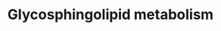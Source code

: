---
annotations:
- id: PW:0000162
  parent: classic metabolic pathway
  type: Pathway Ontology
  value: sphingolipid biosynthetic pathway
- id: PW:0000164
  parent: classic metabolic pathway
  type: Pathway Ontology
  value: ganglioside metabolic pathway
authors:
- Conroy lipids
- Egonw
description: Glycosphingolipid metabolism, based on sphingomap. Initial top level
  pathway
last-edited: 2023-02-01
organisms:
- Homo sapiens
redirect_from:
- /index.php/Pathway:WP5292
- /instance/WP5292
- /instance/WP5292_r125119
revision: r125119
schema-jsonld:
- '@context': https://schema.org/
  '@id': https://wikipathways.github.io/pathways/WP5292.html
  '@type': Dataset
  creator:
    '@type': Organization
    name: WikiPathways
  description: Glycosphingolipid metabolism, based on sphingomap. Initial top level
    pathway
  keywords:
  - A3GALT2
  - A4GALT
  - ARSA
  - B3GALT1
  - B3GALT2
  - B3GNT5
  - B4GALNT1
  - B4GALT1
  - B4GALT3
  - B4GALT4
  - B4GALT5
  - B4GALT6
  - CDG
  - Ceramide
  - GA2
  - GAL3ST1
  - GALC
  - GBA1
  - GBA2
  - GBA3
  - GLA
  - GM3
  - GM4
  - GalCer
  - Gb3
  - GlcCer
  - LM1
  - LacCer
  - Lc3Cer
  - NEU3
  - NEU4
  - SM3
  - SM4
  - ST3GAL5
  - UGCG
  - UGT8
  - iGb3
  - nLc4Cer
  license: CC0
  name: Glycosphingolipid metabolism
seo: CreativeWork
title: Glycosphingolipid metabolism
wpid: WP5292
---